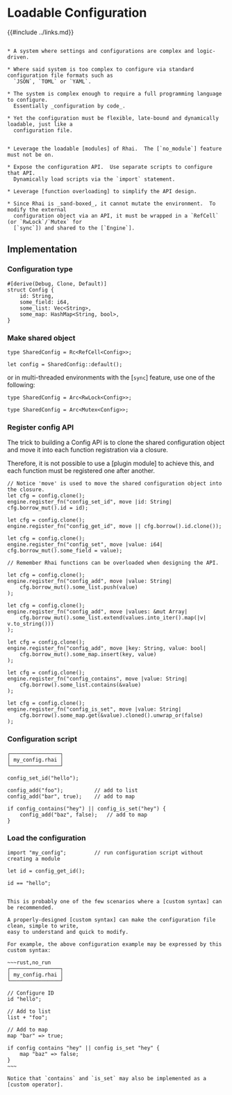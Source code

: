 Loadable Configuration
======================

{{#include ../links.md}}


```admonish info "Usage scenario"

* A system where settings and configurations are complex and logic-driven.

* Where said system is too complex to configure via standard configuration file formats such as
  `JSON`, `TOML` or `YAML`.

* The system is complex enough to require a full programming language to configure.
  Essentially _configuration by code_.

* Yet the configuration must be flexible, late-bound and dynamically loadable, just like a
  configuration file.
```

```admonish abstract "Key concepts"

* Leverage the loadable [modules] of Rhai.  The [`no_module`] feature must not be on.

* Expose the configuration API.  Use separate scripts to configure that API.
  Dynamically load scripts via the `import` statement.

* Leverage [function overloading] to simplify the API design.

* Since Rhai is _sand-boxed_, it cannot mutate the environment.  To modify the external
  configuration object via an API, it must be wrapped in a `RefCell` (or `RwLock`/`Mutex` for
  [`sync`]) and shared to the [`Engine`].
```


Implementation
--------------

### Configuration type

```rust,no_run
#[derive(Debug, Clone, Default)]
struct Config {
    id: String,
    some_field: i64,
    some_list: Vec<String>,
    some_map: HashMap<String, bool>,
}
```

### Make shared object

```rust,no_run
type SharedConfig = Rc<RefCell<Config>>;

let config = SharedConfig::default();
```

or in multi-threaded environments with the [`sync`] feature, use one of the following:

```rust,no_run
type SharedConfig = Arc<RwLock<Config>>;

type SharedConfig = Arc<Mutex<Config>>;
```

### Register config API

The trick to building a Config API is to clone the shared configuration object and move it into each
function registration via a closure.

Therefore, it is not possible to use a [plugin module] to achieve this, and each function must be
registered one after another.

```rust,no_run
// Notice 'move' is used to move the shared configuration object into the closure.
let cfg = config.clone();
engine.register_fn("config_set_id", move |id: String| cfg.borrow_mut().id = id);

let cfg = config.clone();
engine.register_fn("config_get_id", move || cfg.borrow().id.clone());

let cfg = config.clone();
engine.register_fn("config_set", move |value: i64| cfg.borrow_mut().some_field = value);

// Remember Rhai functions can be overloaded when designing the API.

let cfg = config.clone();
engine.register_fn("config_add", move |value: String|
    cfg.borrow_mut().some_list.push(value)
);

let cfg = config.clone();
engine.register_fn("config_add", move |values: &mut Array|
    cfg.borrow_mut().some_list.extend(values.into_iter().map(|v| v.to_string()))
);

let cfg = config.clone();
engine.register_fn("config_add", move |key: String, value: bool|
    cfg.borrow_mut().some_map.insert(key, value)
);

let cfg = config.clone();
engine.register_fn("config_contains", move |value: String|
    cfg.borrow().some_list.contains(&value)
);

let cfg = config.clone();
engine.register_fn("config_is_set", move |value: String|
    cfg.borrow().some_map.get(&value).cloned().unwrap_or(false)
);
```

### Configuration script

```rust,no_run
┌────────────────┐
│ my_config.rhai │
└────────────────┘

config_set_id("hello");

config_add("foo");          // add to list
config_add("bar", true);    // add to map

if config_contains("hey") || config_is_set("hey") {
    config_add("baz", false);   // add to map
}
```

### Load the configuration

```rust,no_run
import "my_config";         // run configuration script without creating a module

let id = config_get_id();

id == "hello";
```


```admonish tip "Tip: Consider a custom syntax"

This is probably one of the few scenarios where a [custom syntax] can be recommended.

A properly-designed [custom syntax] can make the configuration file clean, simple to write,
easy to understand and quick to modify.

For example, the above configuration example may be expressed by this custom syntax:

~~~rust,no_run
┌────────────────┐
│ my_config.rhai │
└────────────────┘

// Configure ID
id "hello";

// Add to list
list + "foo";

// Add to map
map "bar" => true;

if config contains "hey" || config is_set "hey" {
    map "baz" => false;
}
~~~

Notice that `contains` and `is_set` may also be implemented as a [custom operator].
```

